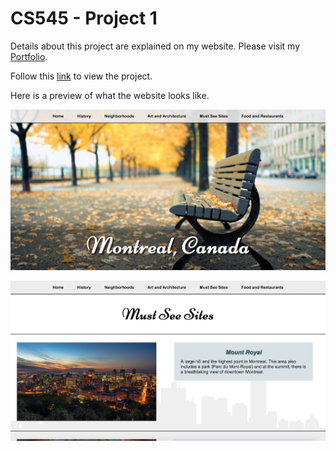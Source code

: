# CS545 - Project 1
Details about this project are explained on my website. Please visit my [Portfolio](https://ennoiamai.github.io/Portfolio/web_applications/proj1/details.html).

Follow this [link](https://ennoiamai.github.io/Portfolio/web_applications/proj1/index.html) to view the project.

Here is a preview of what the website looks like.

![CS545_Project1_home](../images_readme/CS545_Project1_home.png)


![CS545_Project1_must_see_sites](../images_readme/CS545_Project1_must_see_sites.png)
